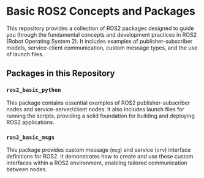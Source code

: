 # Basic ROS2 Concepts and Packages

This repository provides a collection of ROS2 packages designed to guide you through the fundamental concepts and development practices in ROS2 (Robot Operating System 2). It includes examples of publisher-subscriber models, service-client communication, custom message types, and the use of launch files.

## Packages in this Repository

### `ros2_basic_python`
This package contains essential examples of ROS2 publisher-subscriber nodes and service-server/client nodes. It also includes launch files for running the scripts, providing a solid foundation for building and deploying ROS2 applications.

### `ros2_basic_msgs`
This package provides custom message (`msg`) and service (`srv`) interface definitions for ROS2. It demonstrates how to create and use these custom interfaces within a ROS2 environment, enabling tailored communication between nodes.

